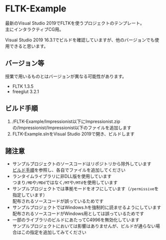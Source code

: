 # FLTK-Example

最新のVisual Studio 2019でFLTKを使うプロジェクトのテンプレート。  
主にインタラクティブCG用。  

Visual Studio 2019 16.3.1でビルドを確認していますが、他のバージョンでも使用できると思います。  

## バージョン等

授業で用いるものとはバージョンが異なる可能性があります。  

- FLTK 1.3.5  
- freeglut 3.2.1  

## ビルド手順

1. /FLTK-Example/Impressionist以下にImpressionist.zipの/Impressionist/Impressionist以下のファイルを追加します  
2. FLTK-Example.slnをVisual Studio 2019で開き、ビルドします  

## 諸注意

- サンプルプロジェクトのソースコードはリポジトリから除外しています  
  [ビルド手順](#ビルド手順)を参照し、各自でファイルを追加してください  
- ランタイムライブラリに非DLL版を使用しています  
  つまり`/MD`や`/MDd`ではなく`/MT`や`/MTd`を使用しています  
- サンプルプロジェクトでは準拠モードをオフにしています（`/permissive`を指定しています）  
  配布されるソースコードが誤っているためです  
- サンプルプロジェクトではWindows.hを強制的に読ませるようにしています  
  配布されるソースコードがWindows用としては誤っているためです  
- 一部のライブラリのビルドにあたってC4996を無効化しています  
  サンプルプロジェクトにおいては影響はありませんが、ビルドが通らない場合はこの指定を追加してみてください  
